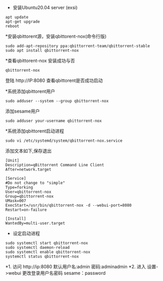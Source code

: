 * 安装Ubuntu20.04 server (exsi)
```
apt update
apt-get upgrade
reboot
```
*安装qbittorent源，安装qbittorent-nox(命令行版)
```
sudo add-apt-repository ppa:qbittorrent-team/qbittorrent-stable
sudo apt install qbittorrent-nox
```
*查看qbittorent-nox 安装成功与否

```
qbittorrent-nox
```
登陆 http://IP:8080 查看qbittorent是否成功启动

*系统添加qbittorent用户
```
sudo adduser --system --group qbittorrent-nox
```
添加sesame用户
```
sudo adduser your-username qbittorrent-nox
```
*系统添加qbittorent启动进程
```
sudo vi /etc/systemd/system/qbittorrent-nox.service
```
添加文本如下,保存退出
```
[Unit]
Description=qBittorrent Command Line Client
After=network.target

[Service]
#Do not change to "simple"
Type=forking
User=qbittorrent-nox
Group=qbittorrent-nox
UMask=007
ExecStart=/usr/bin/qbittorrent-nox -d --webui-port=8080
Restart=on-failure

[Install]
WantedBy=multi-user.target
```
* 设定启动进程
```
sudo systemctl start qbittorrent-nox
sudo systemctl daemon-reload
sudo systemctl enable qbittorrent-nox
systemctl status qbittorrent-nox
```

*1. 访问 http://ip:8080 默认用户名:admin 密码:adminadmin
*2. 进入 设置->webui 更改登录用户名密码 sesame：password
